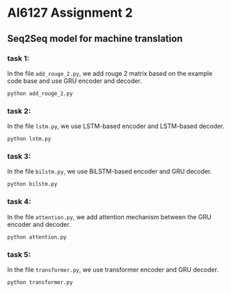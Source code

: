 # AI6127 Assignment 2

## Seq2Seq model for machine translation

### task 1:
In the file `add_rouge_2.py`, we add rouge 2 matrix based on the example code base and use GRU encoder and decoder.
```
python add_rouge_2.py
```

### task 2:
In the file `lstm.py`, we use LSTM-based encoder and LSTM-based decoder.
```
python lstm.py
```

### task 3:
In the file `bilstm.py`, we use BiLSTM-based encoder and GRU decoder.
```
python bilstm.py
```

### task 4:
In the file `attention.py`, we add attention mechanism between the GRU encoder and decoder.
```
python attention.py
```

### task 5:
In the file `transformer.py`, we use transformer encoder and GRU decoder.
```
python transformer.py
```
